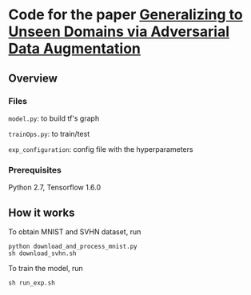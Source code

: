 # Code for the paper [Generalizing to Unseen Domains via Adversarial Data Augmentation](https://arxiv.org/abs/1805.12018)

## Overview

### Files

``model.py``: to build tf's graph

``trainOps.py``: to train/test

``exp_configuration``: config file with the hyperparameters

### Prerequisites

Python 2.7, Tensorflow 1.6.0

## How it works

To obtain MNIST and SVHN dataset, run

```
python download_and_process_mnist.py
sh download_svhn.sh
```

To train the model, run

```
sh run_exp.sh
```

 
